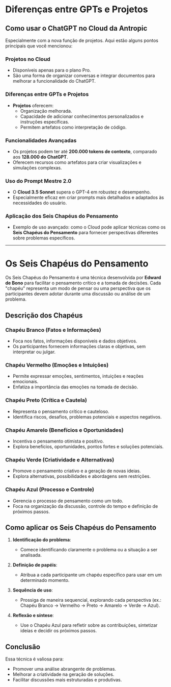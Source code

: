 # Diferenças entre GPTs e Projetos

## Como usar o ChatGPT no Cloud da Antropic
Especialmente com a nova função de projetos. Aqui estão alguns pontos principais que você mencionou:

### Projetos no Cloud
- Disponíveis apenas para o plano Pro.
- São uma forma de organizar conversas e integrar documentos para melhorar a funcionalidade do ChatGPT.

### Diferenças entre GPTs e Projetos
- **Projetos** oferecem:
  - Organização melhorada.
  - Capacidade de adicionar conhecimentos personalizados e instruções específicas.
  - Permitem artefatos como interpretação de código.

### Funcionalidades Avançadas
- Os projetos podem ter até **200.000 tokens de contexto**, comparado aos **128.000 do ChatGPT**.
- Oferecem recursos como artefatos para criar visualizações e simulações complexas.

### Uso do Prompt Mestre 2.0
- O **Cloud 3.5 Sonnet** supera o GPT-4 em robustez e desempenho.
- Especialmente eficaz em criar prompts mais detalhados e adaptados às necessidades do usuário.

### Aplicação dos Seis Chapéus do Pensamento
- Exemplo de uso avançado: como o Cloud pode aplicar técnicas como os **Seis Chapéus do Pensamento** para fornecer perspectivas diferentes sobre problemas específicos.

---

# Os Seis Chapéus do Pensamento

Os Seis Chapéus do Pensamento é uma técnica desenvolvida por **Edward de Bono** para facilitar o pensamento crítico e a tomada de decisões. Cada "chapéu" representa um modo de pensar ou uma perspectiva que os participantes devem adotar durante uma discussão ou análise de um problema.

## Descrição dos Chapéus

### Chapéu Branco (Fatos e Informações)
- Foca nos fatos, informações disponíveis e dados objetivos.
- Os participantes fornecem informações claras e objetivas, sem interpretar ou julgar.

### Chapéu Vermelho (Emoções e Intuições)
- Permite expressar emoções, sentimentos, intuições e reações emocionais.
- Enfatiza a importância das emoções na tomada de decisão.

### Chapéu Preto (Crítica e Cautela)
- Representa o pensamento crítico e cauteloso.
- Identifica riscos, desafios, problemas potenciais e aspectos negativos.

### Chapéu Amarelo (Benefícios e Oportunidades)
- Incentiva o pensamento otimista e positivo.
- Explora benefícios, oportunidades, pontos fortes e soluções potenciais.

### Chapéu Verde (Criatividade e Alternativas)
- Promove o pensamento criativo e a geração de novas ideias.
- Explora alternativas, possibilidades e abordagens sem restrições.

### Chapéu Azul (Processo e Controle)
- Gerencia o processo de pensamento como um todo.
- Foca na organização da discussão, controle do tempo e definição de próximos passos.

## Como aplicar os Seis Chapéus do Pensamento

1. **Identificação do problema**:
   - Comece identificando claramente o problema ou a situação a ser analisada.

2. **Definição de papéis**:
   - Atribua a cada participante um chapéu específico para usar em um determinado momento.

3. **Sequência de uso**:
   - Prossiga de maneira sequencial, explorando cada perspectiva (ex.: Chapéu Branco → Vermelho → Preto → Amarelo → Verde → Azul).

4. **Reflexão e síntese**:
   - Use o Chapéu Azul para refletir sobre as contribuições, sintetizar ideias e decidir os próximos passos.

## Conclusão
Essa técnica é valiosa para:
- Promover uma análise abrangente de problemas.
- Melhorar a criatividade na geração de soluções.
- Facilitar discussões mais estruturadas e produtivas.
